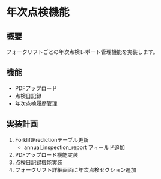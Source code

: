 # 年次点検機能

## 概要
フォークリフトごとの年次点検レポート管理機能を実装します。

## 機能
- PDFアップロード
- 点検日記録
- 年次点検履歴管理

## 実装計画
1. ForkliftPredictionテーブル更新
   - annual_inspection_report フィールド追加
2. PDFアップロード機能実装
3. 点検日記録機能実装
4. フォークリフト詳細画面に年次点検セクション追加